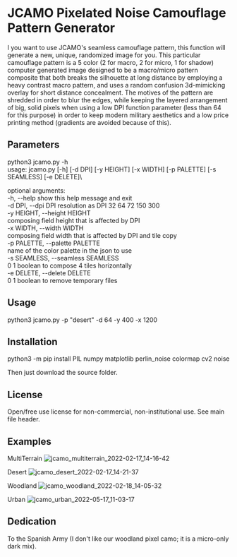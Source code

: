 
# JCAMO Pixelated Noise Camouflage Pattern Generator

I you want to use JCAMO's seamless camouflage pattern, this function will generate a new, unique, randomized image for you. This particular camouflage pattern is a 5 color (2 for macro, 2 for micro, 1 for shadow) computer generated image designed to be a macro/micro pattern composite that both breaks the silhouette at long distance by employing a heavy contrast macro pattern, and uses a random confusion 3d-mimicking overlay for short distance concealment. The motives of the pattern are shredded in order to blur the edges, while keeping the layered arrangement of big, solid pixels when using a low DPI function parameter (less than 64 for this purpose) in order to keep modern military aesthetics and a low price printing method (gradients are avoided because of this).

## Parameters

python3 jcamo.py -h\
usage: jcamo.py [-h] [-d DPI] [-y HEIGHT] [-x WIDTH] [-p PALETTE]
                [-s SEAMLESS] [-e DELETE]\

optional arguments:\
  -h, --help            show this help message and exit\
  -d DPI, --dpi DPI     resolution as DPI 32 64 72 150 300\
  -y HEIGHT, --height HEIGHT\
                        composing field height that is affected by DPI\
  -x WIDTH, --width WIDTH\
                        composing field width that is affected by DPI and tile copy\
  -p PALETTE, --palette PALETTE\
                        name of the color palette in the json to use\
  -s SEAMLESS, --seamless SEAMLESS\
                        0 1 boolean to compose 4 tiles horizontally\
  -e DELETE, --delete DELETE\
                        0 1 boolean to remove temporary files

## Usage

python3 jcamo.py -p "desert" -d 64 -y 400 -x 1200


## Installation

python3 -m pip install PIL numpy matplotlib perlin_noise colormap cv2 noise

Then just download the source folder.

## License

Open/free use license for non-commercial, non-institutional use. See main file header.

## Examples

MultiTerrain
![jcamo_multiterrain_2022-02-17_14-16-42](https://user-images.githubusercontent.com/10059639/154687313-d6c4199d-eaeb-4c39-a379-ff73df949010.png)

Desert
![jcamo_desert_2022-02-17_14-21-37](https://user-images.githubusercontent.com/10059639/154696225-d7113562-6bb5-4451-af92-5a10afc65a7a.png)

Woodland
![jcamo_woodland_2022-02-18_14-05-32](https://user-images.githubusercontent.com/10059639/154696231-95014656-62b8-4bc7-af35-dec4dd133c71.png)

Urban
![jcamo_urban_2022-05-17_11-03-17](https://user-images.githubusercontent.com/10059639/168774170-0ce9d667-ac12-4737-a20a-8165e8808b0b.png)


## Dedication

To the Spanish Army (I don't like our woodland pixel camo; it is a micro-only dark mix).
